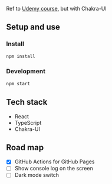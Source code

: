 Ref to [Udemy course](https://www.udemy.com/course/react-and-typescript-build-a-portfolio-project), but with Chakra-UI

## Setup and use

### Install

```sh
npm install
```

### Development

```sh
npm start
```

## Tech stack

- React
- TypeScript
- Chakra-UI


## Road map

- [x] GitHub Actions for GitHub Pages
- [ ] Show console log on the screen
- [ ] Dark mode switch
